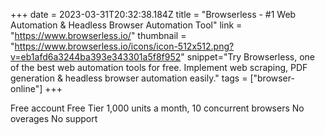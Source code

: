 +++
date = 2023-03-31T20:32:38.184Z
title = "Browserless - #1 Web Automation & Headless Browser Automation Tool"
link = "https://www.browserless.io/"
thumbnail = "https://www.browserless.io/icons/icon-512x512.png?v=eb1afd6a3244ba393e343301a5f8f952"
snippet="Try Browserless, one of the best web automation tools for free. Implement web scraping, PDF generation & headless browser automation easily."
tags = ["browser-online"]
+++

Free account
Free Tier
1,000 units a month, 10 concurrent browsers
No overages
No support

